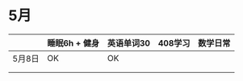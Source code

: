 # 5月

|        | 睡眠6h + 健身 | 英语单词30 | 408学习 | 数学日常 |
| ------ | ------------- | ---------- | ------- | -------- |
| 5月8日 | OK            | OK         |         |          |
|        |               |            |         |          |
|        |               |            |         |          |





